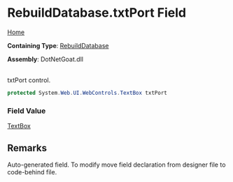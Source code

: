 # RebuildDatabase\.txtPort Field

[Home](../../../../../README.md)

**Containing Type**: [RebuildDatabase](../README.md)

**Assembly**: DotNetGoat\.dll

\
txtPort control\.

```csharp
protected System.Web.UI.WebControls.TextBox txtPort
```

### Field Value

[TextBox](https://docs.microsoft.com/en-us/dotnet/api/system.web.ui.webcontrols.textbox)

## Remarks

Auto\-generated field\.
To modify move field declaration from designer file to code\-behind file\.